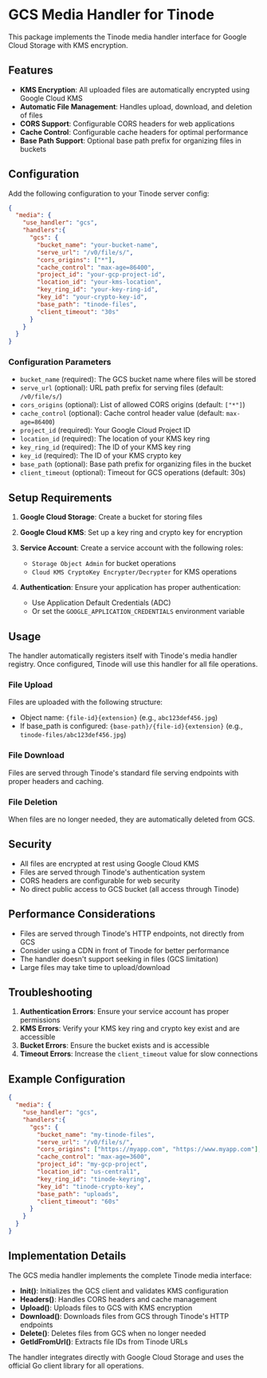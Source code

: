 # GCS Media Handler for Tinode

This package implements the Tinode media handler interface for Google Cloud Storage with KMS encryption.

## Features

- **KMS Encryption**: All uploaded files are automatically encrypted using Google Cloud KMS
- **Automatic File Management**: Handles upload, download, and deletion of files
- **CORS Support**: Configurable CORS headers for web applications
- **Cache Control**: Configurable cache headers for optimal performance
- **Base Path Support**: Optional base path prefix for organizing files in buckets

## Configuration

Add the following configuration to your Tinode server config:

```json
{
  "media": {
    "use_handler": "gcs",
    "handlers":{
      "gcs": {
        "bucket_name": "your-bucket-name",
        "serve_url": "/v0/file/s/",
        "cors_origins": ["*"],
        "cache_control": "max-age=86400",
        "project_id": "your-gcp-project-id",
        "location_id": "your-kms-location",
        "key_ring_id": "your-key-ring-id",
        "key_id": "your-crypto-key-id",
        "base_path": "tinode-files",
        "client_timeout": "30s"
      }
    }
  }
}
```

### Configuration Parameters

- `bucket_name` (required): The GCS bucket name where files will be stored
- `serve_url` (optional): URL path prefix for serving files (default: `/v0/file/s/`)
- `cors_origins` (optional): List of allowed CORS origins (default: `["*"]`)
- `cache_control` (optional): Cache control header value (default: `max-age=86400`)
- `project_id` (required): Your Google Cloud Project ID
- `location_id` (required): The location of your KMS key ring
- `key_ring_id` (required): The ID of your KMS key ring
- `key_id` (required): The ID of your KMS crypto key
- `base_path` (optional): Base path prefix for organizing files in the bucket
- `client_timeout` (optional): Timeout for GCS operations (default: 30s)

## Setup Requirements

1. **Google Cloud Storage**: Create a bucket for storing files
2. **Google Cloud KMS**: Set up a key ring and crypto key for encryption
3. **Service Account**: Create a service account with the following roles:
   - `Storage Object Admin` for bucket operations
   - `Cloud KMS CryptoKey Encrypter/Decrypter` for KMS operations

4. **Authentication**: Ensure your application has proper authentication:
   - Use Application Default Credentials (ADC)
   - Or set the `GOOGLE_APPLICATION_CREDENTIALS` environment variable

## Usage

The handler automatically registers itself with Tinode's media handler registry. Once configured, Tinode will use this handler for all file operations.

### File Upload

Files are uploaded with the following structure:
- Object name: `{file-id}{extension}` (e.g., `abc123def456.jpg`)
- If base_path is configured: `{base-path}/{file-id}{extension}` (e.g., `tinode-files/abc123def456.jpg`)

### File Download

Files are served through Tinode's standard file serving endpoints with proper headers and caching.

### File Deletion

When files are no longer needed, they are automatically deleted from GCS.

## Security

- All files are encrypted at rest using Google Cloud KMS
- Files are served through Tinode's authentication system
- CORS headers are configurable for web security
- No direct public access to GCS bucket (all access through Tinode)

## Performance Considerations

- Files are served through Tinode's HTTP endpoints, not directly from GCS
- Consider using a CDN in front of Tinode for better performance
- The handler doesn't support seeking in files (GCS limitation)
- Large files may take time to upload/download

## Troubleshooting

1. **Authentication Errors**: Ensure your service account has proper permissions
2. **KMS Errors**: Verify your KMS key ring and crypto key exist and are accessible
3. **Bucket Errors**: Ensure the bucket exists and is accessible
4. **Timeout Errors**: Increase the `client_timeout` value for slow connections

## Example Configuration

```json
{
  "media": {
    "use_handler": "gcs",
    "handlers":{
      "gcs": {
        "bucket_name": "my-tinode-files",
        "serve_url": "/v0/file/s/",
        "cors_origins": ["https://myapp.com", "https://www.myapp.com"],
        "cache_control": "max-age=3600",
        "project_id": "my-gcp-project",
        "location_id": "us-central1",
        "key_ring_id": "tinode-keyring",
        "key_id": "tinode-crypto-key",
        "base_path": "uploads",
        "client_timeout": "60s"
      }
    }
  }
}
```

## Implementation Details

The GCS media handler implements the complete Tinode media interface:

- **Init()**: Initializes the GCS client and validates KMS configuration
- **Headers()**: Handles CORS headers and cache management
- **Upload()**: Uploads files to GCS with KMS encryption
- **Download()**: Downloads files from GCS through Tinode's HTTP endpoints
- **Delete()**: Deletes files from GCS when no longer needed
- **GetIdFromUrl()**: Extracts file IDs from Tinode URLs

The handler integrates directly with Google Cloud Storage and uses the official Go client library for all operations.
